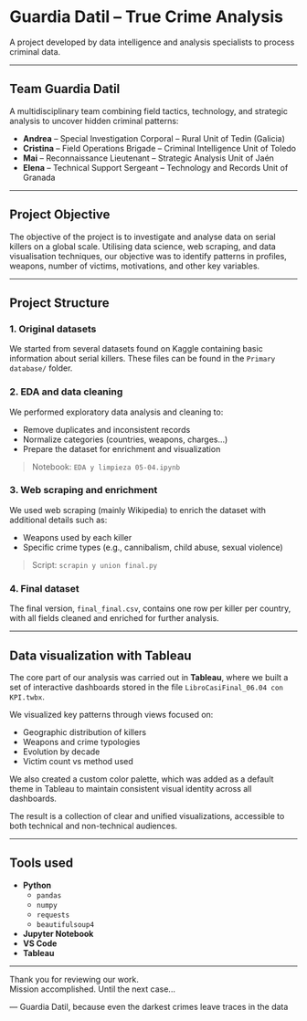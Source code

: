 # Guardia Datil – True Crime Analysis

A project developed by data intelligence and analysis specialists to process criminal data.

---

## Team Guardia Datil

A multidisciplinary team combining field tactics, technology, and strategic analysis to uncover hidden criminal patterns:

- **Andrea** – Special Investigation Corporal – Rural Unit of Tedin (Galicia)  
- **Cristina** – Field Operations Brigade – Criminal Intelligence Unit of Toledo  
- **Mai** – Reconnaissance Lieutenant – Strategic Analysis Unit of Jaén  
- **Elena** – Technical Support Sergeant – Technology and Records Unit of Granada  

---

## Project Objective

The objective of the project is to investigate and analyse data on serial killers on a global scale. Utilising data science, web scraping, and data visualisation techniques, our objective was to identify patterns in profiles, weapons, number of victims, motivations, and other key variables.

---

## Project Structure

### 1. Original datasets

We started from several datasets found on Kaggle containing basic information about serial killers. These files can be found in the `Primary database/` folder.

### 2. EDA and data cleaning

We performed exploratory data analysis and cleaning to:

- Remove duplicates and inconsistent records  
- Normalize categories (countries, weapons, charges...)  
- Prepare the dataset for enrichment and visualization

> Notebook: `EDA y limpieza 05-04.ipynb`

### 3. Web scraping and enrichment

We used web scraping (mainly Wikipedia) to enrich the dataset with additional details such as:

- Weapons used by each killer  
- Specific crime types (e.g., cannibalism, child abuse, sexual violence)

> Script: `scrapin y union final.py`

### 4. Final dataset

The final version, `final_final.csv`, contains one row per killer per country, with all fields cleaned and enriched for further analysis.

---

## Data visualization with Tableau

The core part of our analysis was carried out in **Tableau**, where we built a set of interactive dashboards stored in the file `LibroCasiFinal_06.04 con KPI.twbx`.

We visualized key patterns through views focused on:

- Geographic distribution of killers  
- Weapons and crime typologies  
- Evolution by decade  
- Victim count vs method used

We also created a custom color palette, which was added as a default theme in Tableau to maintain consistent visual identity across all dashboards.

The result is a collection of clear and unified visualizations, accessible to both technical and non-technical audiences.

---

## Tools used

- **Python**  
  - `pandas`  
  - `numpy`  
  - `requests`  
  - `beautifulsoup4`  
- **Jupyter Notebook**  
- **VS Code**  
- **Tableau**  

---

Thank you for reviewing our work.  
Mission accomplished. Until the next case...

— Guardia Datil, because even the darkest crimes leave traces in the data



